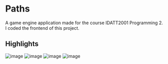 # Paths
A game engine application made for the course IDATT2001 Programming 2. I coded the frontend of this project.


## Highlights
![image](https://github.com/user-attachments/assets/3457dd89-eca9-4908-86d0-4451864d0b68)
![image](https://github.com/user-attachments/assets/71889bf3-054a-424f-ad5f-9943d36cb6ef)
![image](https://github.com/user-attachments/assets/87abd13a-5bb6-40a2-bf2c-83c24d154690)
![image](https://github.com/user-attachments/assets/015a4415-7076-4f2b-9631-6ba2c51737fd)
